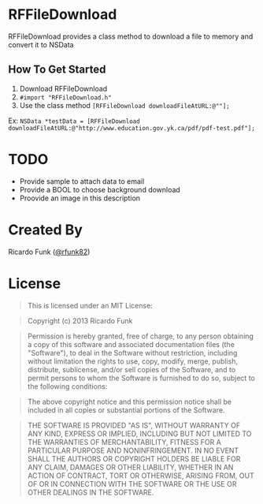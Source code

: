 RFFileDownload
==============

RFFileDownload provides a class method to download a file to memory and convert it to NSData


## How To Get Started

1. Download RFFileDownload
2. `#import "RFFileDownload.h"`
3. Use the class method `[RFFileDownload downloadFileAtURL:@""];`

Ex: `NSData *testData = [RFFileDownload downloadFileAtURL:@"http://www.education.gov.yk.ca/pdf/pdf-test.pdf"];`

TODO
====

- Provide sample to attach data to email
- Provide a BOOL to choose background download
- Proovide an image in this description


Created By
==========

Ricardo Funk ([@rfunk82](http://www.twitter.com/rfunk82))

License
=======

> This is licensed under an MIT License:

> Copyright (c) 2013 Ricardo Funk

> Permission is hereby granted, free of charge, to any person obtaining a
copy of this software and associated documentation files (the "Software"),
to deal in the Software without restriction, including without limitation
the rights to use, copy, modify, merge, publish, distribute, sublicense,
and/or sell copies of the Software, and to permit persons to whom the
Software is furnished to do so, subject to the following conditions:

> The above copyright notice and this permission notice shall be included in
all copies or substantial portions of the Software.

> THE SOFTWARE IS PROVIDED "AS IS", WITHOUT WARRANTY OF ANY KIND, EXPRESS OR
IMPLIED, INCLUDING BUT NOT LIMITED TO THE WARRANTIES OF MERCHANTABILITY,
FITNESS FOR A PARTICULAR PURPOSE AND NONINFRINGEMENT. IN NO EVENT SHALL THE
AUTHORS OR COPYRIGHT HOLDERS BE LIABLE FOR ANY CLAIM, DAMAGES OR OTHER
LIABILITY, WHETHER IN AN ACTION OF CONTRACT, TORT OR OTHERWISE, ARISING
FROM, OUT OF OR IN CONNECTION WITH THE SOFTWARE OR THE USE OR OTHER
DEALINGS IN THE SOFTWARE.



